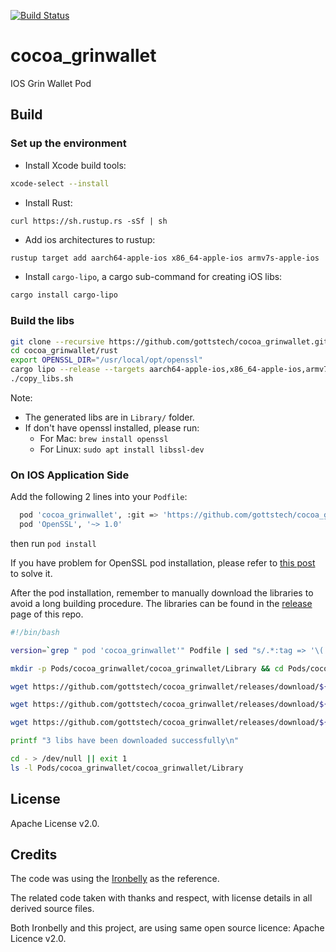[![Build Status](https://img.shields.io/travis/gottstech/cocoa_grinwallet/master.svg)](https://travis-ci.org/gottstech/cocoa_grinwallet)

# cocoa_grinwallet
IOS Grin Wallet Pod

## Build
### Set up the environment

- Install Xcode build tools:

```Bash
xcode-select --install
```

- Install Rust:

`curl https://sh.rustup.rs -sSf | sh`

- Add ios architectures to rustup:

```Bash
rustup target add aarch64-apple-ios x86_64-apple-ios armv7s-apple-ios
```

- Install `cargo-lipo`, a cargo sub-command for creating iOS libs:

```Bash
cargo install cargo-lipo
```

### Build the libs

```Bash
git clone --recursive https://github.com/gottstech/cocoa_grinwallet.git
cd cocoa_grinwallet/rust
export OPENSSL_DIR="/usr/local/opt/openssl"
cargo lipo --release --targets aarch64-apple-ios,x86_64-apple-ios,armv7s-apple-ios
./copy_libs.sh
```

Note:
- The generated libs are in `Library/` folder.
- If don't have openssl installed, please run:
  - For Mac: `brew install openssl`
  - For Linux: `sudo apt install libssl-dev`
  
### On IOS Application Side

Add the following 2 lines into your `Podfile`:
```Bash
  pod 'cocoa_grinwallet', :git => 'https://github.com/gottstech/cocoa_grinwallet.git', :tag => 'v1.0.2'
  pod 'OpenSSL', '~> 1.0'
```
then run `pod install`

If you have problem for OpenSSL pod installation, please refer to [this post](https://stackoverflow.com/a/57196786/3831478) to solve it.  

After the pod installation, remember to manually download the libraries to avoid a long building procedure. The libraries can be found in the [release](https://github.com/gottstech/cocoa_grinwallet/releases) page of this repo.

```Bash
#!/bin/bash

version=`grep " pod 'cocoa_grinwallet'" Podfile | sed "s/.*:tag => '\(.*\)'/\1/"`

mkdir -p Pods/cocoa_grinwallet/cocoa_grinwallet/Library && cd Pods/cocoa_grinwallet/cocoa_grinwallet/Library && rm -f libgrinwallet* || exit 1

wget https://github.com/gottstech/cocoa_grinwallet/releases/download/${version}/libgrinwallet_aarch64-apple-ios.a || exit 1

wget https://github.com/gottstech/cocoa_grinwallet/releases/download/${version}/libgrinwallet_armv7s-apple-ios.a || exit 1

wget https://github.com/gottstech/cocoa_grinwallet/releases/download/${version}/libgrinwallet_x86_64-apple-ios.a || exit 1

printf "3 libs have been downloaded successfully\n"

cd - > /dev/null || exit 1
ls -l Pods/cocoa_grinwallet/cocoa_grinwallet/Library
```

## License

Apache License v2.0.

## Credits

The code was using the [Ironbelly](https://github.com/cyclefortytwo/ironbelly) as the reference.

The related code taken with thanks and respect, with license details in all derived source files.

Both Ironbelly and this project, are using same open source licence: Apache Licence v2.0.


